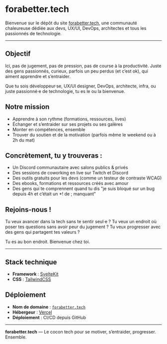# forabetter.tech

Bienvenue sur le dépôt du site [forabetter.tech](https://forabetter.tech), une communauté chaleureuse dédiée aux devs, UX/UI, DevOps, architectes et tous les passionnés de technologie.

---

## Objectif

Ici, pas de jugement, pas de pression, pas de course à la productivité. Juste des gens passionnés, curieux, parfois un peu perdus (et c’est ok), qui aiment apprendre et s’entraider.

Que tu sois développeur·se, UX/UI designer, DevOps, architecte, infra, ou juste passionné·e de technologie, tu es le ou la bienvenue.

## Notre mission

- Apprendre à son rythme (formations, ressources, lives)
- Échanger et s’entraider sur ses projets ou ses galères
- Monter en compétences, ensemble
- Trouver du soutien et de la motivation (parfois même le weekend ou à 2h du mat)

## Concrètement, tu y trouveras :

- Un Discord communautaire avec salons publics & privés
- Des sessions de coworking en live sur Twitch et Discord
- Des outils gratuits pour les devs (comme un testeur de contraste WCAG)
- Des ebooks, formations et ressources créés avec amour
- Des gens qui te comprennent quand tu dis "je suis bloqué sur un bug depuis 4h et c’était un $*!$ de ; manquant"

## Rejoins-nous !

Tu veux avancer dans la tech sans te sentir seul·e ?
Tu veux un endroit où poser tes questions sans avoir peur du jugement ?
Tu veux progresser avec des gens qui partagent tes valeurs ?

Tu es au bon endroit.
Bienvenue chez toi.

---

## Stack technique

- **Framework** : [SvelteKit](https://kit.svelte.dev/)
- **CSS** : [TailwindCSS](https://tailwindcss.com/)

## Déploiement

- **Nom de domaine** : [`forabetter.tech`](https://forabetter.tech)
- **Hébergeur** : [Vercel](https://vercel.com/)
- **Déploiement** : CI/CD depuis GitHub

---

**forabetter.tech** — Le cocon tech pour se motiver, s’entraider, progresser. Ensemble.
